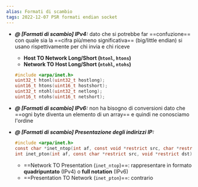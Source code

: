 ```yaml
---
alias: Formati di scambio
tags: 2022-12-07 PSR formati endian socket
---
```


- ***@ [Formati di scambio] IPv4:***
	dato che si potrebbe far ==confuzione== con quale sia la ==cifra più/meno significativa== (big/little endian) si usano rispettivamente per chi invia e chi riceve
	- **Host TO Network Long/Short (`htonl`, `htons`)**
	- **Network TO Host Long/Short (`ntohl`, `ntohs`)**

	```c
	#include <arpa/inet.h>
	uint32_t htonl(uint32_t hostlong);
	uint16_t htons(uint16_t hostshort);
	uint32_t ntohl(uint32_t netlong);
	uint16_t ntohs(uint16_t netshort);
	```
<!--ID: 1670496976990-->


- ***@ [Formati di scambio] IPv6:***
	non ha bisogno di conversioni dato che ==ogni byte diventa un elemento di un array== e quindi ne conosciamo l'ordine
<!--ID: 1670497106545-->



- ***@ [Formati di scambio] Presentazione degli indirizzi IP:***
	```c
	#include <arpa/inet.h>  
	const char *inet_ntop(int af, const void *restrict src, char *restrict dst, socklen_t size);
	int inet_pton(int af, const char *restrict src, void *restrict dst)
	```

	- ==Network TO Presentation (`inet_ntop`)==: rappresentare in formato **quadripuntato** (IPv4) o **full notation** (IPv6)
	- ==Presentation TO Network (`inet_pton`)==: contrario
<!--ID: 1670497388582-->
